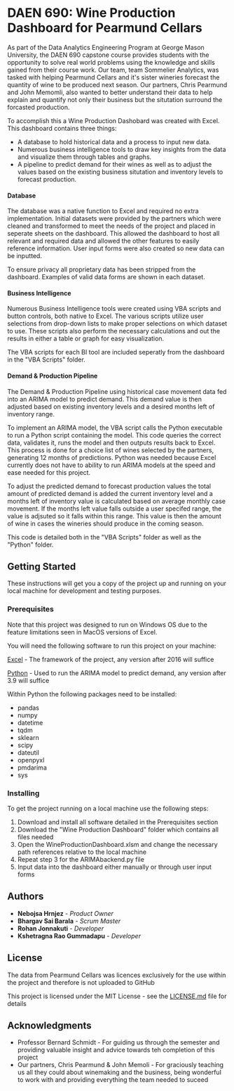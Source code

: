 # DAEN 690: Wine Production Dashboard for Pearmund Cellars

As part of the Data Analytics Engineering Program at George Mason University, the DAEN 690 capstone course provides students with the opportunity to solve real world problems using the knowledge and skills gained from their course work. Our team, team Sommelier Analytics, was tasked with helping Pearmund Cellars and it's sister wineries forecast the quantity of wine to be produced next season. Our partners, Chris Pearmund and John Memomli, also wanted to better understand their data to help explain and quantify not only their business but the situtation surround the forcasted production.

To accomplish this a Wine Production Dashobard was created with Excel. This dashboard contains three things:
* A database to hold historical data and a process to input new data.
* Numerous business intelligence tools to draw key insights from the data and visualize them through tables and graphs.
* A pipeline to predict demand for their wines as well as to adjust the values based on the existing business situtation and inventory levels to forecast production.

#### Database

The database was a native function to Excel and required no extra implementation. Initial datasets were provided by the partners which were cleaned and transformed to meet the needs of the project and placed in seperate sheets on the dashboard. This allowed the dashboard to host all relevant and required data and allowed the other features to easily reference information. User input forms were also created so new data can be inputted.

To ensure privacy all proprietary data has been stripped from the dashboard. Examples of valid data forms are shown in each dataset.

#### Business Intelligence

Numerous Business Intelligence tools were created using VBA scripts and button controls, both native to Excel. The various scripts utilize user selections from drop-down lists to make proper selections on which dataset to use. These scripts also perform the necessary calculations and out the results in either a table or graph for easy visualization.

The VBA scripts for each BI tool are included seperatly from the dashboard in the "VBA Scripts" folder.

#### Demand & Production Pipeline

The Demand & Production Pipeline using historical case movement data fed into an ARIMA model to predict demand. This demand value is then adjusted based on existing inventory levels and a desired months left of inventory range.

To implement an ARIMA model, the VBA script calls the Python executable to run a Python script containing the model. This code queries the correct data, validates it, runs the model and then outputs results back to Excel. This process is done for a choice list of wines selected by the partners, generating 12 months of predictions. Python was needed because Excel currently does not have to ability to run ARIMA models at the speed and ease needed for this project.

To adjust the predicted demand to forecast production values the total amount of predicted demand is added the current inventory level and a months left of inventory value is calculated based on average monthly case movement. If the months left value falls outside a user specifed range, the value is adjsuted so it falls within this range. This value is then the amount of wine in cases the wineries should produce in the coming season.

This code is detailed both in the "VBA Scripts" folder as well as the "Python" folder.

## Getting Started

These instructions will get you a copy of the project up and running on your local machine for development and testing purposes.

### Prerequisites

Note that this project was designed to run on Windows OS due to the feature limitations seen in MacOS versions of Excel.

You will need the following software to run this project on your machine:

[Excel](https://www.microsoft.com/en-us/microsoft-365/excel) - The framework of the project, any version after 2016 will suffice

[Python](https://www.python.org/) - Used to run the ARIMA model to predict demand, any version after 3.9 will suffice

Within Python the following packages need to be installed:
- pandas
- numpy
- datetime
- tqdm
- sklearn
- scipy
- dateutil
- openpyxl
- pmdarima
- sys

### Installing

To get the project running on a local machine use the following steps:

1) Download and install all software detailed in the Prerequisites section
2) Download the "Wine Production Dashboard" folder which contains all files needed
3) Open the WineProductionDashboard.xlsm and change the necessary path references relative to the local machine
4) Repeat step 3 for the ARIMAbackend.py file
5) Input data into the dashboard either manually or through user input forms

## Authors

* **Nebojsa Hrnjez** - *Product Owner*
* **Bhargav Sai Barala** - *Scrum Master*
* **Rohan Jonnakuti** - *Developer*
* **Kshetragna Rao Gummadapu** - *Developer*

## License

The data from Pearmund Cellars was licences exclusively for the use within the project and therefore is not uploaded to GitHub

This project is licensed under the MIT License - see the [LICENSE.md](LICENSE.md) file for details

## Acknowledgments

* Professor Bernard Schmidt - For guiding us through the semester and providing valuable insight and advice towards teh completion of this project
* Our partners, Chris Pearmund & John Memoli - For graciously teaching us all they could about winemaking and the business, being wonderful to work with and providing everything the team needed to suceed
